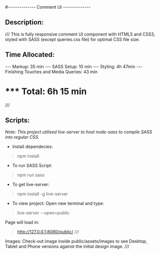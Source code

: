 #-------------- Comment UI --------------

## Description:
///
This is fully responsive comment UI component with HTML5 and CSS3, styled with SASS (except queries.css file) for optimal CSS file size.

## Time Allocated:
--- Markup: 35 min
--- SASS Setup: 10 min
--- Styling: 4h 47min
--- Finishing Touches and Media Queries: 43 min

# *** Total: 6h 15 min
///

## Scripts:
*Note: This project utilised live-server to host node-sass to compile SASS into regular CSS.*

- Install dependecies:
> npm install

- To run SASS Script:
> npm run sass

- To get live-server:
> npm install -g live-server

- To view project:
Open new terminal and type:
> live-server --open=public

Page will load in:
> http://127.0.0.1:8080/public/ 
///

Images:
Check-out image inside public/assets/images to see Desktop, Tablet and Phone versions against the initial design image.
///
